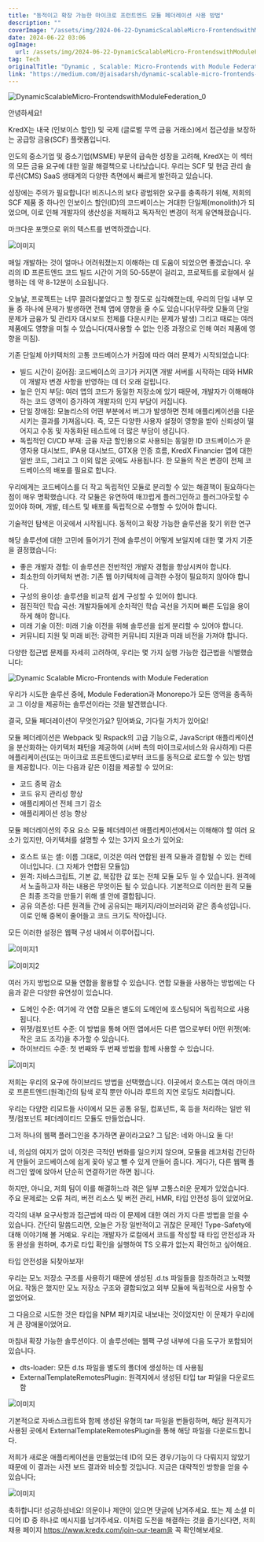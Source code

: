 ```yaml
---
title: "동적이고 확장 가능한 마이크로 프런트엔드 모듈 페더레이션 사용 방법"
description: ""
coverImage: "/assets/img/2024-06-22-DynamicScalableMicro-FrontendswithModuleFederation_0.png"
date: 2024-06-22 03:06
ogImage: 
  url: /assets/img/2024-06-22-DynamicScalableMicro-FrontendswithModuleFederation_0.png
tag: Tech
originalTitle: "Dynamic , Scalable: Micro-Frontends with Module Federation"
link: "https://medium.com/@jaisadarsh/dynamic-scalable-micro-frontends-with-module-federation-8197f09921e5"
---
```



![DynamicScalableMicro-FrontendswithModuleFederation_0](/assets/img/2024-06-22-DynamicScalableMicro-FrontendswithModuleFederation_0.png)

안녕하세요! 

KredX는 내국 (인보이스 할인) 및 국제 (글로벌 무역 금융 거래소)에서 접근성을 보장하는 공급망 금융(SCF) 플랫폼입니다.

인도의 중소기업 및 중소기업(MSME) 부문의 급속한 성장을 고려해, KredX는 이 섹터의 모든 금융 요구에 대한 일괄 해결책으로 나타났습니다. 우리는 SCF 및 현금 관리 솔루션(CMS) SaaS 생태계의 다양한 측면에서 빠르게 발전하고 있습니다.

성장에는 주의가 필요합니다!
비즈니스의 보다 광범위한 요구를 충족하기 위해, 저희의 SCF 제품 중 하나인 인보이스 할인(ID)의 코드베이스는 거대한 단일체(monolith)가 되었으며, 이로 인해 개발자의 생산성을 저해하고 독자적인 변경이 적게 유연해졌습니다.

<div class="content-ad"></div>

마크다운 포맷으로 위의 텍스트를 번역하겠습니다.

![이미지](/assets/img/2024-06-22-DynamicScalableMicro-FrontendswithModuleFederation_1.png)

매일 개발하는 것이 얼마나 어려워졌는지 이해하는 데 도움이 되었으면 좋겠습니다. 우리의 ID 프론트엔드 코드 빌드 시간이 거의 50-55분이 걸리고, 프로젝트를 로컬에서 실행하는 데 약 8-12분이 소요됩니다.

오늘날, 프로젝트는 너무 끌려다붙었다고 할 정도로 심각해졌는데, 우리의 단일 내부 모듈 중 하나에 문제가 발생하면 전체 앱에 영향을 줄 수도 있습니다(무하랏 모듈의 단일 문제가 금융가 및 관리자 대시보드 전체를 다운시키는 문제가 발생) 그리고 때로는 여러 제품에도 영향을 미칠 수 있습니다(재사용할 수 없는 인증 과정으로 인해 여러 제품에 영향을 미침).

기존 단일체 아키텍처의 고통
코드베이스가 커짐에 따라 여러 문제가 시작되었습니다:

<div class="content-ad"></div>

- 빌드 시간이 길어짐: 코드베이스의 크기가 커지면 개발 서버를 시작하는 데와 HMR이 개발자 변경 사항을 반영하는 데 더 오래 걸립니다.
- 높은 인지 부담: 여러 앱의 코드가 동일한 저장소에 있기 때문에, 개발자가 이해해야 하는 코드 영역이 증가하여 개발자의 인지 부담이 커집니다.
- 단일 장애점: 모놀리스의 어떤 부분에서 버그가 발생하면 전체 애플리케이션을 다운시키는 결과를 가져옵니다. 즉, 모든 다양한 사용자 설정이 영향을 받아 신뢰성이 떨어지고 수동 및 자동화된 테스트에 더 많은 부담이 생깁니다.
- 독립적인 CI/CD 부재: 금융 자금 할인용으로 사용되는 동일한 ID 코드베이스가 운영자용 대시보드, IPA용 대시보드, GTX용 인증 흐름, KredX Financier 앱에 대한 일반 코드, 그리고 그 이외 많은 곳에도 사용됩니다. 한 모듈의 작은 변경이 전체 코드베이스의 배포를 필요로 합니다.

우리에게는 코드베이스를 더 작고 독립적인 모듈로 분리할 수 있는 해결책이 필요하다는 점이 매우 명확했습니다. 각 모듈은 유연하여 매끄럽게 플러그인하고 플러그아웃할 수 있어야 하며, 개발, 테스트 및 배포를 독립적으로 수행할 수 있어야 합니다.

기술적인 탐색은 이곳에서 시작됩니다.
동적이고 확장 가능한 솔루션을 찾기 위한 연구

해당 솔루션에 대한 고민에 들어가기 전에 솔루션이 어떻게 보일지에 대한 몇 가지 기준을 결정했습니다:

<div class="content-ad"></div>

- 좋은 개발자 경험: 이 솔루션은 전반적인 개발자 경험을 향상시켜야 합니다.
- 최소한의 아키텍처 변경: 기존 웹 아키텍처에 급격한 수정이 필요하지 않아야 합니다.
- 구성의 용이성: 솔루션을 비교적 쉽게 구성할 수 있어야 합니다.
- 점진적인 학습 곡선: 개발자들에게 순차적인 학습 곡선을 가지며 빠른 도입을 용이하게 해야 합니다.
- 미래 기술 이전: 미래 기술 이전을 위해 솔루션을 쉽게 분리할 수 있어야 합니다.
- 커뮤니티 지원 및 미래 비전: 강력한 커뮤니티 지원과 미래 비전을 가져야 합니다.

다양한 접근법
문제를 자세히 고려하여, 우리는 몇 가지 실행 가능한 접근법을 식별했습니다:

![Dynamic Scalable Micro-Frontends with Module Federation](/assets/img/2024-06-22-DynamicScalableMicro-FrontendswithModuleFederation_2.png)

우리가 시도한 솔루션 중에, Module Federation과 Monorepo가 모든 영역을 충족하고 그 이상을 제공하는 솔루션이라는 것을 발견했습니다.

<div class="content-ad"></div>

결국, 모듈 페더레이션이 무엇인가요?
믿어봐요, 기다릴 가치가 있어요!

모듈 페더레이션은 Webpack 및 Rspack의 고급 기능으로, JavaScript 애플리케이션을 분산화하는 아키텍처 패턴을 제공하여 (서버 측의 마이크로서비스와 유사하게) 다른 애플리케이션(또는 마이크로 프론트엔드)로부터 코드를 동적으로 로드할 수 있는 방법을 제공합니다. 이는 다음과 같은 이점을 제공할 수 있어요:

- 코드 중복 감소
- 코드 유지 관리성 향상
- 애플리케이션 전체 크기 감소
- 애플리케이션 성능 향상

모듈 페더레이션의 주요 요소
모듈 페더레이션 애플리케이션에서는 이해해야 할 여러 요소가 있지만, 아키텍처를 설명할 수 있는 3가지 요소가 있어요:

<div class="content-ad"></div>

- 호스트 또는 셸: 이름 그대로, 이것은 여러 연합된 원격 모듈과 결합될 수 있는 컨테이너입니다. (그 자체가 연합된 모듈임)
- 원격: 자바스크립트, 기본 값, 복잡한 값 또는 전체 모듈 모두 일 수 있습니다. 원격에서 노출하고자 하는 내용은 무엇이든 될 수 있습니다. 기본적으로 이러한 원격 모듈은 최종 조각을 만들기 위해 셸 안에 결합됩니다.
- 공유 의존성: 다른 원격들 간에 공유되는 패키지/라이브러리와 같은 종속성입니다. 이로 인해 중복이 줄어들고 코드 크기도 작아집니다.

모든 이러한 설정은 웹팩 구성 내에서 이루어집니다.

![이미지1](/assets/img/2024-06-22-DynamicScalableMicro-FrontendswithModuleFederation_3.png)

![이미지2](/assets/img/2024-06-22-DynamicScalableMicro-FrontendswithModuleFederation_4.png)

<div class="content-ad"></div>

여러 가지 방법으로 모듈 연합을 활용할 수 있습니다.
연합 모듈을 사용하는 방법에는 다음과 같은 다양한 유연성이 있습니다.

- 도메인 수준: 여기에 각 연합 모듈은 별도의 도메인에 호스팅되어 독립적으로 사용됩니다.
- 위젯/컴포넌트 수준: 이 방법을 통해 어떤 앱에서든 다른 앱으로부터 어떤 위젯(예: 작은 코드 조각)을 추가할 수 있습니다.
- 하이브리드 수준: 첫 번째와 두 번째 방법을 함께 사용할 수 있습니다.

![이미지](/assets/img/2024-06-22-DynamicScalableMicro-FrontendswithModuleFederation_5.png)

저희는 우리의 요구에 하이브리드 방법을 선택했습니다. 이곳에서 호스트는 여러 마이크로 프론트엔드(원격)간의 탐색 로직 뿐만 아니라 루트의 지연 로딩도 처리합니다.

<div class="content-ad"></div>

우리는 다양한 리모트들 사이에서 모든 공통 유틸, 컴포넌트, 훅 등을 처리하는 일반 위젯/컴포넌트 페더레이티드 모듈도 만들었습니다.

그저 하나의 웹팩 플러그인을 추가하면 끝이라고요? 그 답은: 네와 아니요 둘 다!

네, 의심의 여지가 없이 이것은 극적인 변화를 일으키지 않으며, 모듈을 레고처럼 간단하게 만들어 코드베이스에 쉽게 꽂아 넣고 뺄 수 있게 만들어 줍니다. 게다가, 다른 웹팩 플러그인 옆에 앉아서 단순히 연결하기만 하면 됩니다.

하지만, 아니요, 저희 팀이 이를 해결하느라 겪은 일부 고통스러운 문제가 있었습니다. 주요 문제로는 오류 처리, 버전 리소스 및 버전 관리, HMR, 타입 안전성 등이 있었어요.

<div class="content-ad"></div>

각각의 내부 요구사항과 접근법에 따라 이 문제에 대한 여러 가지 다른 방법을 얻을 수 있습니다. 간단히 말씀드리면, 오늘은 가장 일반적이고 귀찮은 문제인 Type-Safety에 대해 이야기해 볼 거예요. 우리는 개발자가 로컬에서 코드를 작성할 때 타입 안전성과 자동 완성을 원하며, 추가로 타입 확인을 실행하여 TS 오류가 없는지 확인하고 싶어해요.

타입 안전성을 되찾아보자!

우리는 모노 저장소 구조를 사용하기 때문에 생성된 .d.ts 파일들을 참조하려고 노력했어요. 작동은 했지만 모노 저장소 구조와 결합되었고 외부 모듈에 독립적으로 사용할 수 없었어요.

그 다음으로 시도한 것은 타입을 NPM 패키지로 내보내는 것이었지만 이 문제가 우리에게 큰 장애물이었어요.

<div class="content-ad"></div>

마침내 확장 가능한 솔루션이다. 이 솔루션에는 웹팩 구성 내부에 다음 도구가 포함되어 있습니다.

- dts-loader: 모든 d.ts 파일을 별도의 폴더에 생성하는 데 사용됨
- ExternalTemplateRemotesPlugin: 원격지에서 생성된 타입 tar 파일을 다운로드함

![이미지](/assets/img/2024-06-22-DynamicScalableMicro-FrontendswithModuleFederation_6.png)

기본적으로 자바스크립트와 함께 생성된 유형의 tar 파일을 번들링하며, 해당 원격지가 사용된 곳에서 ExternalTemplateRemotesPlugin을 통해 해당 파일을 다운로드합니다.

<div class="content-ad"></div>

저희가 새로운 애플리케이션을 만들었는데 ID의 모든 경우/기능이 다 다뤄지지 않았기 때문에 이 결과는 사전 보드 결과와 비슷할 것입니다. 지금은 대략적인 방향을 얻을 수 있습니다;

![이미지](/assets/img/2024-06-22-DynamicScalableMicro-FrontendswithModuleFederation_7.png)

축하합니다! 성공하셨네요!
의문이나 제안이 있으면 댓글에 남겨주세요. 또는 제 소셜 미디어 ID 중 하나로 메시지를 남겨주세요. 이처럼 도전을 해결하는 것을 즐기신다면, 저희 채용 페이지 https://www.kredx.com/join-our-team을 꼭 확인해보세요.